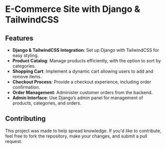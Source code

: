 # E-Commerce Site with Django & TailwindCSS


## Features

- **Django & TailwindCSS Integration**: Set up Django with TailwindCSS for easy styling.
- **Product Catalog**: Manage products efficiently, with the option to sort by categories.
- **Shopping Cart**: Implement a dynamic cart allowing users to add and remove items.
- **Checkout Process**: Provide a checkout experience, including order confirmation.
- **Order Management**: Administer customer orders from the backend.
- **Admin Interface**: Use Django’s admin panel for management of products, categories, and orders.


## Contributing

This project was made to help spread knowledge. If you'd like to contribute, feel free to fork the repository, make your changes, and submit a pull request.

